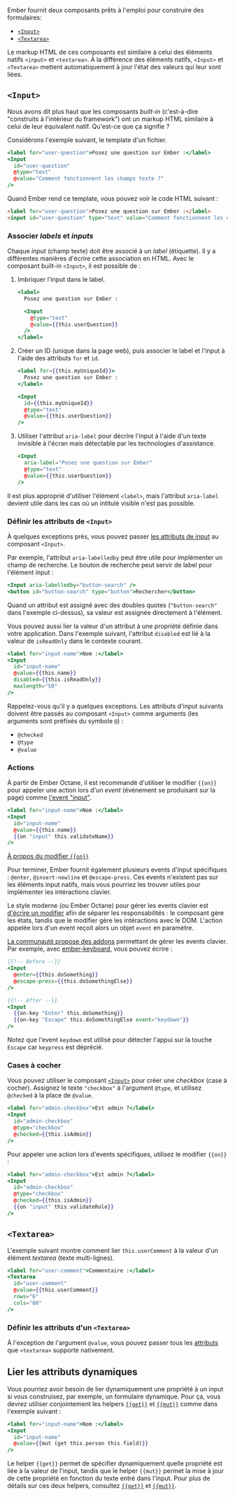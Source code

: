 Ember fournit deux composants prêts à l'emploi pour construire des formulaires:

* [`<Input>`](https://api.emberjs.com/ember/release/classes/Ember.Templates.components/methods/Input?anchor=Input)
* [`<Textarea>`](https://api.emberjs.com/ember/release/classes/Ember.Templates.components/methods/Textarea?anchor=Textarea)

Le markup HTML de ces composants est similaire à celui des éléments natifs `<input>` et `<textarea>`. À la différence des éléments natifs, `<Input>` et `<Textarea>` mettent automatiquement à jour l'état des valeurs qui leur sont liées.

## `<Input>`

Nous avons dit plus haut que les composants _built-in_ (c'est-à-dire "construits à l'intérieur du framework") ont un markup HTML similaire à celui de leur équivalent natif. Qu'est-ce que ça signifie ?

Considérons l'exemple suivant, le template d'un fichier.

```handlebars
<label for="user-question">Posez une question sur Ember :</label>
<Input
  id="user-question"
  @type="text"
  @value="Comment fonctionnent les champs texte ?"
/>
```

Quand Ember rend ce template, vous pouvez voir le code HTML suivant : 

```html
<label for="user-question">Posez une question sur Ember :</label>
<input id="user-question" type="text" value="Comment fonctionnent les champs textes ?" />
```


### Associer _labels_ et _inputs_

Chaque _input_ (champ texte) doit être associé à un _label_ (étiquette). Il y a différentes manières d'écrire cette association en HTML. Avec le composant built-in `<Input>`, il est possible de :

1. Imbriquer l'input dans le label.

   ```handlebars
   <label>
     Posez une question sur Ember :

     <Input
       @type="text"
       @value={{this.userQuestion}}
     />
   </label>
   ```

2. Créer un ID (unique dans la page web), puis associer le label et l'input à l'aide des attributs `for` et `id`.

   ```handlebars
   <label for={{this.myUniqueId}}>
     Posez une question sur Ember :
   </label>

   <Input
     id={{this.myUniqueId}}
     @type="text"
     @value={{this.userQuestion}}
   />
   ```

3. Utiliser l'attribut `aria-label` pour décrire l'input à l'aide d'un texte invisible à l'écran mais détectable par les technologies d'assistance.

   ```handlebars
   <Input
     aria-label="Posez une question sur Ember"
     @type="text"
     @value={{this.userQuestion}}
   />
   ```

Il est plus approprié d'utiliser l'élément `<label>`, mais l'attribut `aria-label` devient utile dans les cas où un intitulé visible n'est pas possible.


### Définir les attributs de `<Input>`

À quelques exceptions près, vous pouvez passer [les attributs de input](https://developer.mozilla.org/fr/docs/Web/HTML/Element/input#Attributes) au composant `<Input>`.

Par exemple, l'attribut `aria-labelledby` peut être utile pour implémenter un champ de recherche. Le bouton de recherche peut servir de label pour l'élément input :

```handlebars
<Input aria-labelledby="button-search" />
<button id="button-search" type="button">Rechercher</button>
```

Quand un attribut est assigné avec des doubles quotes (`"button-search"` dans l'exemple ci-dessus), sa valeur est assignée directement à l'élément.

Vous pouvez aussi lier la valeur d'un attribut à une propriété définie dans votre application.
Dans l'exemple suivant, l'attribut `disabled` est lié à la valeur de `isReadOnly` dans le contexte courant.

```handlebars
<label for="input-name">Nom :</label>
<Input
  id="input-name"
  @value={{this.name}}
  disabled={{this.isReadOnly}}
  maxlength="50"
/>
```

Rappelez-vous qu'il y a quelques exceptions. Les attributs d'input suivants doivent être passés au composant `<Input>` comme arguments (les arguments sont préfixés du symbole `@`) :

- `@checked`
- `@type`
- `@value`


### Actions

À partir de Ember Octane, il est recommandé d'utiliser le modifier `{{on}}` pour appeler une action lors d'un _event_ (événement se produisant sur la page) comme [l'event "input"](https://developer.mozilla.org/fr/docs/Web/API/HTMLElement/input_event).

```handlebars
<label for="input-name">Nom :</label>
<Input
  id="input-name"
  @value={{this.name}}
  {{on "input" this.validateName}}
/>
```

[À propos du modifier `{{on}}`](../../upgrading/current-edition/action-on-and-fn/#toc_the-on-modifier)

Pour terminer, Ember fournit également plusieurs events d'input spécifiques :  `@enter`, `@insert-newline` et `@escape-press`. Ces events n'existent pas sur les éléments input natifs, mais vous pourriez les trouver utiles pour implémenter les intéractions clavier.

Le style moderne (ou Ember Octane) pour gérer les events clavier est [d'écrire un modifier](../../upgrading/current-edition/glimmer-components/#toc_writing-your-own-modifiers) afin de séparer les responsabilités : le composant gère les états, tandis que le modifier gère les intéractions avec le DOM. L'action appelée lors d'un event reçoit alors un objet `event` en paramètre.

[La communauté propose des addons](https://emberobserver.com/?query=keyboard) permettant de gérer les events clavier. Par exemple, avec [ember-keyboard](https://github.com/adopted-ember-addons/ember-keyboard), vous pouvez écrire :

```handlebars
{{!-- Before --}}
<Input
  @enter={{this.doSomething}}
  @escape-press={{this.doSomethingElse}}
/>

{{!-- After --}}
<Input
  {{on-key "Enter" this.doSomething}}
  {{on-key "Escape" this.doSomethingElse event="keydown"}}
/>
```

Notez que l'event `keydown` est utilisé pour détecter l'appui sur la touche `Escape` car `keypress` est déprécié.


### Cases à cocher

Vous pouvez utiliser le composant [`<Input>`](https://api.emberjs.com/ember/release/classes/Ember.Templates.components/methods/Input?anchor=Input) pour créer une _checkbox_ (case à cocher). Assignez le texte `"checkbox"` à l'argument `@type`, et utilisez `@checked` à la place de `@value`.

```handlebars
<label for="admin-checkbox">Est admin ?</label>
<Input
  id="admin-checkbox"
  @type="checkbox"
  @checked={{this.isAdmin}}
/>
```

Pour appeler une action lors d'events spécifiques, utilisez le modifier `{{on}}` :

```handlebars
<label for="admin-checkbox">Est admin ?</label>
<Input
  id="admin-checkbox"
  @type="checkbox"
  @checked={{this.isAdmin}}
  {{on "input" this.validateRole}}
/>
```


## `<Textarea>`

L'exemple suivant montre comment lier `this.userComment` à la valeur d'un élément _textarea_ (texte multi-lignes).

```handlebars
<label for="user-comment">Commentaire :</label>
<Textarea
  id="user-comment"
  @value={{this.userComment}}
  rows="6"
  cols="80"
/>
```


### Définir les attributs d'un `<Textarea>`

À l'exception de l'argument `@value`, vous pouvez passer tous les [attributs](https://developer.mozilla.org/fr/docs/Web/HTML/Element/textarea#Attributes) que `<textarea>` supporte nativement.

<!--
  TODO:
  Move this section to a dedicated page for how to build forms.
  Please present a solution that does not use `{{mut}}`.
-->
## Lier les attributs dynamiques

Vous pourriez avoir besoin de lier dynamiquement une propriété à un input si vous construisez, par exemple, un formulaire dynamique. Pour ça, vous devrez utiliser conjointement les helpers [`{{get}}`](https://api.emberjs.com/ember/release/classes/Ember.Templates.helpers/methods/get?anchor=get) et [`{{mut}}`](https://api.emberjs.com/ember/release/classes/Ember.Templates.helpers/methods/mut?anchor=mut) comme dans l'exemple suivant :

```handlebars
<label for="input-name">Nom :</label>
<Input
  id="input-name"
  @value={{mut (get this.person this.field)}}
/>
```

Le helper `{{get}}` permet de spécifier dynamiquement quelle propriété est liée à la valeur de l'input, tandis que le helper `{{mut}}` permet la mise à jour de cette propriété en fonction du texte entré dans l'input. Pour plus de détails sur ces deux helpers, consultez [`{{get}}`](https://api.emberjs.com/ember/release/classes/Ember.Templates.helpers/methods/get?anchor=get)
et [`{{mut}}`](https://api.emberjs.com/ember/release/classes/Ember.Templates.helpers/methods/mut?anchor=mut).
